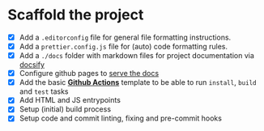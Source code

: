 # Scaffold the project

- [x] Add a `.editorconfig` file for general file formatting instructions.
- [x] Add a `prettier.config.js` file for (auto) code formatting rules.
- [x] Add a `./docs` folder with markdown files for project documentation via [docsify](https://docsify.js.org/#/)
- [x] Configure github pages to [serve the docs](https://help.github.com/en/categories/github-pages-basics)
- [x] Add the basic [**Github Actions**](https://help.github.com/en/articles/about-github-actions) template to be able to run `install`, `build` and `test` tasks
- [x] Add HTML and JS entrypoints
- [x] Setup (initial) build process
- [x] Setup code and commit linting, fixing and pre-commit hooks
